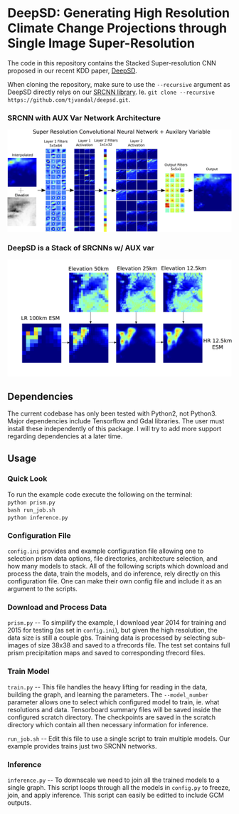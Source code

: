 # DeepSD: Generating High Resolution Climate Change Projections through Single Image Super-Resolution

The code in this repository contains the Stacked Super-resolution CNN proposed in our recent KDD paper, [DeepSD](http://www.kdd.org/kdd2017/papers/view/deepsd-generating-high-resolution-climate-change-projections-through-single). 

When cloning the repository, make sure to use the `--recursive` argument as DeepSD directly relys on our [SRCNN library](https://github.com/tjvandal/srcnn-tensorflow). Ie. `git clone --recursive https://github.com/tjvandal/deepsd.git`. 

### SRCNN with AUX Var Network Architecture
![Alt text](deepsd-network.png?raw=true)

### DeepSD is a Stack of SRCNNs w/ AUX var
![Alt text](deepsdflow.png?raw=true)

## Dependencies

The current codebase has only been tested with Python2, not Python3. Major dependencies include Tensorflow and Gdal libraries.
The user must install these independently of this package.  I will try to add more support regarding dependencies at a later time.

## Usage

### Quick Look

To run the example code execute the following on the terminal: <br>
`python prism.py` <br>
`bash run_job.sh` <br>
`python inference.py` <br>

### Configuration File

`config.ini` provides and example configuration file allowing one to selection prism data options, file directories, architecture selection, and how many models to stack. All of the following scripts which download and process the data, train the models, and do inference, rely directly on this configuration file.  One can make their own config file and include it as an argument to the scripts.

### Download and Process Data 
 
`prism.py` -- To simpilify the example, I download year 2014 for training and 2015 for testing (as set in `config.ini`), but given the high resolution, the data size is still a couple gbs. Training data is processed by selecting sub-images of size 38x38 and saved to a tfrecords file. The test set contains full prism precipitation maps and saved to corresponding tfrecord files.
 
### Train Model

`train.py` -- This file handles the heavy lifting for reading in the data, building the graph, and learning the parameters. The `--model_number` parameter allows one to select which configured model to train, ie. what resolutions and data. Tensorboard summary files will be saved inside the configured scratch directory. The checkpoints are saved in the scratch directory which contain all then necessary information for inference.  

`run_job.sh` -- Edit this file to use a single script to train multiple models.  Our example provides trains just two SRCNN networks.

### Inference

`inference.py` -- To downscale we need to join all the trained models to a single graph. This script loops through all the models in `config.py` to freeze, join, and apply inference. This script can easily be editted to include GCM outputs. 
